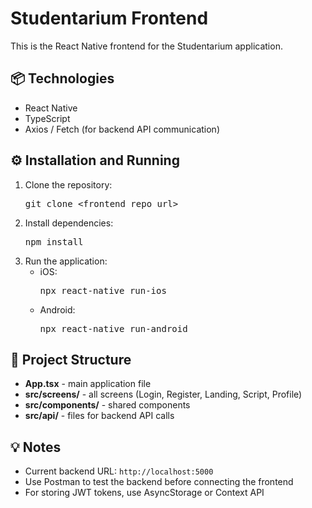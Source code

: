 <!DOCTYPE html>
<html lang="en">
<body>
  <h1>Studentarium Frontend</h1>
  <p>This is the React Native frontend for the Studentarium application.</p>

  <h2>📦 Technologies</h2>
  <ul>
    <li>React Native</li>
    <li>TypeScript</li>
    <li>Axios / Fetch (for backend API communication)</li>
  </ul>

  <h2>⚙️ Installation and Running</h2>
  <ol>
    <li>Clone the repository:
      <pre>git clone &lt;frontend_repo_url&gt;</pre>
    </li>
    <li>Install dependencies:
      <pre>npm install</pre>
    </li>
    <li>Run the application:
      <ul>
        <li>iOS: <pre>npx react-native run-ios</pre></li>
        <li>Android: <pre>npx react-native run-android</pre></li>
      </ul>
    </li>
  </ol>

  <h2>📌 Project Structure</h2>
  <ul>
    <li><strong>App.tsx</strong> - main application file</li>
    <li><strong>src/screens/</strong> - all screens (Login, Register, Landing, Script, Profile)</li>
    <li><strong>src/components/</strong> - shared components</li>
    <li><strong>src/api/</strong> - files for backend API calls</li>
  </ul>

  <h2>💡 Notes</h2>
  <ul>
    <li>Current backend URL: <code>http://localhost:5000</code></li>
    <li>Use Postman to test the backend before connecting the frontend</li>
    <li>For storing JWT tokens, use AsyncStorage or Context API</li>
  </ul>
</body>
</html>
